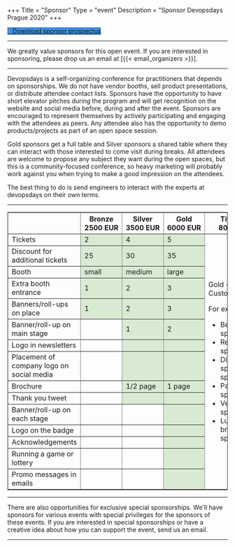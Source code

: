 +++
Title = "Sponsor"
Type = "event"
Description = "Sponsor Devopsdays Prague 2020"
+++

<div class = "row justify-content-center">
  <div class="row">
    <div class="col-md-12">
      <div class = "d-flex p-2">
        <a class="btn btn-primary btn-block"  style = "margin-top: 10px; margin-bottom: 10px; background-color: #418ede; border-color: #418ede" href="https://assets.devopsdays.org/events/2020/prague/devopsdays-prague-prospectus.pdf">
        <i class="fa fa-file-pdf-o"></i>&nbsp;&nbsp;&nbsp;Download sponsor prospectus</a>
      </div>
    </div>
  </div>
</div>

<hr />

We greatly value sponsors for this open event.  If you are interested in sponsoring, please drop us an email at [{{< email_organizers >}}].

<hr />

Devopsdays is a self-organizing conference for practitioners that depends on sponsorships. We do not have vendor booths, sell product presentations, or distribute attendee contact lists. Sponsors have the opportunity to have short elevator pitches during the program and will get recognition on the website and social media before, during and after the event. Sponsors are encouraged to represent themselves by actively participating and engaging with the attendees as peers. Any attendee also has the opportunity to demo products/projects as part of an open space session.
<p>
Gold sponsors get a full table and Silver sponsors a shared table where they can interact with those interested to come visit during breaks. All attendees are welcome to propose any subject they want during the open spaces, but this is a community-focused conference, so heavy marketing will probably work against you when trying to make a good impression on the attendees.
<p>
The best thing to do is send engineers to interact with the experts at devopsdays on their own terms.
<p>

<hr/>

<div align="center">
<table border=1 cellspacing=1 cellpadding=10>
  <tr>
    <th></th>
    <th><center>Bronze<br />2500&nbsp;EUR</center></th>
    <th><center>Silver<br />3500&nbsp;EUR</center></th>
    <th><center>Gold<br />6000&nbsp;EUR</center></th>
    <th><center>Titanium<br />8000&nbsp;EUR</center></th>
  </tr>
  <tr>
    <td>Tickets</td>
    <td bgcolor="#d9ead3">2</td>
    <td bgcolor="#d9ead3">4</td>
    <td bgcolor="#d9ead3">5</td>
    <td rowspan="15">
      <p>Gold + Full Customization</p>
      <p>For example:
      <ul>
        <li>Beer sponsor
        <li>Refreshment sponsor
        <li>Dinners with speakers sponsor
        <li>Party sponsor
        <li>Venue sponsor
        <li>Lunch and break sponsor
      </ul>
      </p>
    </td>
  </tr>
  <tr>
    <td>Discount for additional tickets</td>
    <td bgcolor="#d9ead3">25</td>
    <td bgcolor="#d9ead3">30</td>
    <td bgcolor="#d9ead3">35</td>
  </tr>
  <tr>
    <td>Booth</td>
    <td bgcolor="#d9ead3">small</td>
    <td bgcolor="#d9ead3">medium</td>
    <td bgcolor="#d9ead3">large</td>
  </tr>
  <tr>
    <td>Extra booth entrance</td>
    <td bgcolor="#d9ead3">1</td>
    <td bgcolor="#d9ead3">2</td>
    <td bgcolor="#d9ead3">3</td>
  </tr>
  <tr>
    <td>Banners/roll-ups on place</td>
    <td bgcolor="#d9ead3">1</td>
    <td bgcolor="#d9ead3">2</td>
    <td bgcolor="#d9ead3">3</td>
  </tr>
  <tr>
    <td>Banner/roll-up on main stage</td>
    <td>&nbsp;</td>
    <td bgcolor="#d9ead3">1</td>
    <td bgcolor="#d9ead3">2</td>
  </tr>
  <tr>
    <td>Logo in newsletters</td>
    <td>&nbsp;</td>
    <td bgcolor="#d9ead3">&nbsp;</td>
    <td bgcolor="#d9ead3">&nbsp;</td>
  </tr>
  <tr>
    <td>Placement of company logo on social media</td>
    <td>&nbsp;</td>
    <td bgcolor="#d9ead3">&nbsp;</td>
    <td bgcolor="#d9ead3">&nbsp;</td>
  </tr>
  <tr>
    <td>Brochure</td>
    <td>&nbsp;</td>
    <td bgcolor="#d9ead3">1/2 page</td>
    <td bgcolor="#d9ead3">1 page</td>
  </tr>
  <tr>
    <td>Thank you tweet</td>
    <td>&nbsp;</td>
    <td bgcolor="#d9ead3">&nbsp;</td>
    <td bgcolor="#d9ead3">&nbsp;</td>
  </tr>
  <tr>
    <td>Banner/roll-up on each stage</td>
    <td>&nbsp;</td>
    <td>&nbsp;</td>
    <td bgcolor="#d9ead3">&nbsp;</td>
  </tr>
  <tr>
    <td>Logo on the badge</td>
    <td>&nbsp;</td>
    <td>&nbsp;</td>
    <td bgcolor="#d9ead3">&nbsp;</td>
  </tr>
  <tr>
    <td>Acknowledgements</td>
    <td>&nbsp;</td>
    <td>&nbsp;</td>
    <td bgcolor="#d9ead3">&nbsp;</td>
  </tr>
  <tr>
    <td>Running a game or lottery</td>
    <td>&nbsp;</td>
    <td>&nbsp;</td>
    <td bgcolor="#d9ead3">&nbsp;</td>
  </tr>
  <tr>
    <td>Promo messages in emails</td>
    <td>&nbsp;</td>
    <td>&nbsp;</td>
    <td bgcolor="#d9ead3">&nbsp;</td>
  </tr>
</table>
</div>
<hr/>
<p>There are also opportunities for exclusive special sponsorships. We'll have sponsors for various events with special privileges for the sponsors of these events. If you are interested in special sponsorships or have a creative idea about how you can support the event, send us an email.</p>

<hr/>
